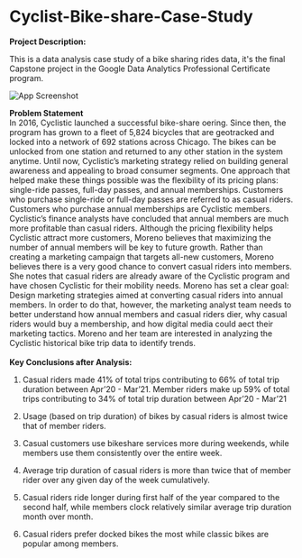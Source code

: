 # Cyclist-Bike-share-Case-Study
**Project Description:**

This is a data analysis case study of a bike sharing rides data, it's the final Capstone project in the Google Data Analytics Professional Certificate program.


![App Screenshot](https://upload.wikimedia.org/wikipedia/commons/thumb/8/87/00_2141_Bicycle-sharing_systems_-_Sweden.jpg/800px-00_2141_Bicycle-sharing_systems_-_Sweden.jpg)

**Problem Statement**
<br/>
In 2016, Cyclistic launched a successful bike-share oering. Since then, the program has grown to a fleet of 5,824 bicycles that are geotracked and locked into a network of 692 stations across Chicago. The bikes can be unlocked from one station and returned to any other station in the system anytime. Until now, Cyclistic’s marketing strategy relied on building general awareness and appealing to broad consumer segments. One approach that helped make these things possible was the flexibility of its pricing plans: single-ride passes, full-day passes, and annual memberships. Customers who purchase single-ride or full-day passes are referred to as casual riders. Customers who purchase annual memberships are Cyclistic members. Cyclistic’s finance analysts have concluded that annual members are much more profitable than casual riders. Although the pricing flexibility helps Cyclistic attract more customers, Moreno believes that maximizing the number of annual members will be key to future growth. Rather than creating a marketing campaign that targets all-new customers, Moreno believes there is a very good chance to convert casual riders into members. She notes that casual riders are already aware of the Cyclistic program and have chosen Cyclistic for their mobility needs. Moreno has set a clear goal: Design marketing strategies aimed at converting casual riders into annual members. In order to do that, however, the marketing analyst team needs to better understand how annual members and casual riders dier, why casual riders would buy a membership, and how digital media could aect their marketing tactics. Moreno and her team are interested in analyzing the Cyclistic historical bike trip data to identify trends.
<br/>
<br/>
**Key Conclusions after Analysis:**
1. Casual riders made 41% of total trips contributing to 66% of total trip duration between Apr’20 - Mar’21. Member riders make up 59% of total trips contributing to 34% of total trip duration between Apr’20 - Mar’21

2. Usage (based on trip duration) of bikes by casual riders is almost twice that of member riders.

3. Casual customers use bikeshare services more during weekends, while members use them consistently over the entire week.

4. Average trip duration of casual riders is more than twice that of member rider over any given day of the week cumulatively.

5. Casual riders ride longer during first half of the year compared to the second half, while members clock relatively similar average trip duration month over month.

6. Casual riders prefer docked bikes the most while classic bikes are popular among members.
